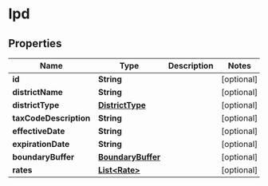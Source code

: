 

# Ipd


## Properties

Name | Type | Description | Notes
------------ | ------------- | ------------- | -------------
**id** | **String** |  |  [optional]
**districtName** | **String** |  |  [optional]
**districtType** | [**DistrictType**](DistrictType.md) |  |  [optional]
**taxCodeDescription** | **String** |  |  [optional]
**effectiveDate** | **String** |  |  [optional]
**expirationDate** | **String** |  |  [optional]
**boundaryBuffer** | [**BoundaryBuffer**](BoundaryBuffer.md) |  |  [optional]
**rates** | [**List&lt;Rate&gt;**](Rate.md) |  |  [optional]



